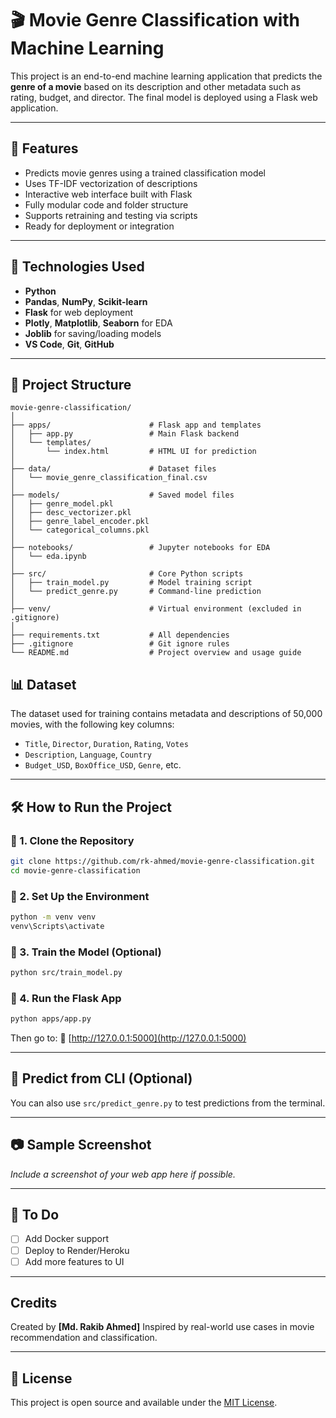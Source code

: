 # 🎬 Movie Genre Classification with Machine Learning

This project is an end-to-end machine learning application that predicts the **genre of a movie** based on its description and other metadata such as rating, budget, and director. The final model is deployed using a Flask web application.

---

## 🚀 Features

- Predicts movie genres using a trained classification model
- Uses TF-IDF vectorization of descriptions
- Interactive web interface built with Flask
- Fully modular code and folder structure
- Supports retraining and testing via scripts
- Ready for deployment or integration

---

## 🧠 Technologies Used

- **Python**
- **Pandas**, **NumPy**, **Scikit-learn**
- **Flask** for web deployment
- **Plotly**, **Matplotlib**, **Seaborn** for EDA
- **Joblib** for saving/loading models
- **VS Code**, **Git**, **GitHub**

---

## 📁 Project Structure

```
movie-genre-classification/
│
├── apps/                      # Flask app and templates
│   ├── app.py                 # Main Flask backend
│   └── templates/
│       └── index.html         # HTML UI for prediction
│
├── data/                      # Dataset files
│   └── movie_genre_classification_final.csv
│
├── models/                    # Saved model files
│   ├── genre_model.pkl
│   ├── desc_vectorizer.pkl
│   ├── genre_label_encoder.pkl
│   └── categorical_columns.pkl
│
├── notebooks/                 # Jupyter notebooks for EDA
│   └── eda.ipynb
│
├── src/                       # Core Python scripts
│   ├── train_model.py         # Model training script
│   └── predict_genre.py       # Command-line prediction
│
├── venv/                      # Virtual environment (excluded in .gitignore)
│
├── requirements.txt           # All dependencies
├── .gitignore                 # Git ignore rules
└── README.md                  # Project overview and usage guide
```

## 📊 Dataset

The dataset used for training contains metadata and descriptions of 50,000 movies, with the following key columns:

- `Title`, `Director`, `Duration`, `Rating`, `Votes`
- `Description`, `Language`, `Country`
- `Budget_USD`, `BoxOffice_USD`, `Genre`, etc.

---

## 🛠️ How to Run the Project

### 🔹 1. Clone the Repository

```bash
git clone https://github.com/rk-ahmed/movie-genre-classification.git
cd movie-genre-classification
````

### 🔹 2. Set Up the Environment

```bash
python -m venv venv
venv\Scripts\activate   
```

### 🔹 3. Train the Model (Optional)

```bash
python src/train_model.py
```

### 🔹 4. Run the Flask App

```bash
python apps/app.py
```

Then go to:
🔗 [http://127.0.0.1:5000](http://127.0.0.1:5000)

---

## 🧪 Predict from CLI (Optional)

You can also use `src/predict_genre.py` to test predictions from the terminal.

---

## 📷 Sample Screenshot

*Include a screenshot of your web app here if possible.*

---

## 📌 To Do

* [ ] Add Docker support
* [ ] Deploy to Render/Heroku
* [ ] Add more features to UI

---

##  Credits

Created by **\[Md. Rakib Ahmed]**
Inspired by real-world use cases in movie recommendation and classification.

---

## 📄 License

This project is open source and available under the [MIT License](LICENSE).


